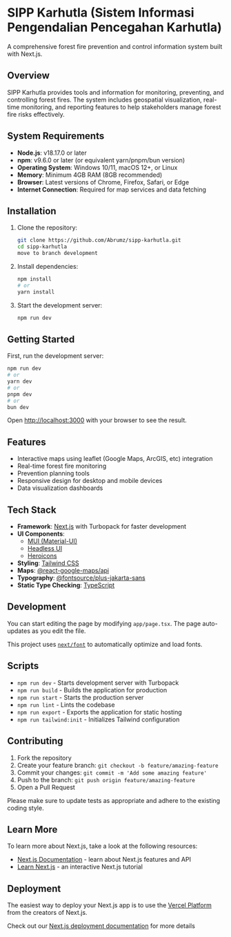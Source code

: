 # SIPP Karhutla (Sistem Informasi Pengendalian Pencegahan Karhutla)

A comprehensive forest fire prevention and control information system built with Next.js.

## Overview

SIPP Karhutla provides tools and information for monitoring, preventing, and controlling forest fires. The system includes geospatial visualization, real-time monitoring, and reporting features to help stakeholders manage forest fire risks effectively.

## System Requirements

- **Node.js**: v18.17.0 or later
- **npm**: v9.6.0 or later (or equivalent yarn/pnpm/bun version)
- **Operating System**: Windows 10/11, macOS 12+, or Linux
- **Memory**: Minimum 4GB RAM (8GB recommended)
- **Browser**: Latest versions of Chrome, Firefox, Safari, or Edge
- **Internet Connection**: Required for map services and data fetching

## Installation

1. Clone the repository:

   ```bash
   git clone https://github.com/Abrumz/sipp-karhutla.git
   cd sipp-karhutla
   move to branch development
   ```
2. Install dependencies:

   ```bash
   npm install
   # or
   yarn install
   ```
3. Start the development server:

   ```bash
   npm run dev
   ```

## Getting Started

First, run the development server:

```bash
npm run dev
# or
yarn dev
# or
pnpm dev
# or
bun dev
```

Open [http://localhost:3000](http://localhost:3000) with your browser to see the result.

## Features

- Interactive maps using leaflet (Google Maps, ArcGIS, etc) integration
- Real-time forest fire monitoring
- Prevention planning tools
- Responsive design for desktop and mobile devices
- Data visualization dashboards

## Tech Stack

- **Framework**: [Next.js](https://nextjs.org/) with Turbopack for faster development
- **UI Components**:
  - [MUI (Material-UI)](https://mui.com/)
  - [Headless UI](https://headlessui.com/)
  - [Heroicons](https://heroicons.com/)
- **Styling**: [Tailwind CSS](https://tailwindcss.com/)
- **Maps**: [@react-google-maps/api](https://react-google-maps-api-docs.netlify.app/)
- **Typography**: [@fontsource/plus-jakarta-sans](https://fontsource.org/fonts/plus-jakarta-sans)
- **Static Type Checking**: [TypeScript](https://www.typescriptlang.org/)

## Development

You can start editing the page by modifying `app/page.tsx`. The page auto-updates as you edit the file.

This project uses [`next/font`](https://nextjs.org/docs/app/building-your-application/optimizing/fonts) to automatically optimize and load fonts.

## Scripts

- `npm run dev` - Starts development server with Turbopack
- `npm run build` - Builds the application for production
- `npm run start` - Starts the production server
- `npm run lint` - Lints the codebase
- `npm run export` - Exports the application for static hosting
- `npm run tailwind:init` - Initializes Tailwind configuration

## Contributing

1. Fork the repository
2. Create your feature branch: `git checkout -b feature/amazing-feature`
3. Commit your changes: `git commit -m 'Add some amazing feature'`
4. Push to the branch: `git push origin feature/amazing-feature`
5. Open a Pull Request

Please make sure to update tests as appropriate and adhere to the existing coding style.

## Learn More

To learn more about Next.js, take a look at the following resources:

- [Next.js Documentation](https://nextjs.org/docs) - learn about Next.js features and API
- [Learn Next.js](https://nextjs.org/learn) - an interactive Next.js tutorial

## Deployment

The easiest way to deploy your Next.js app is to use the [Vercel Platform](https://vercel.com/new?utm_medium=default-template&filter=next.js&utm_source=create-next-app&utm_campaign=create-next-app-readme) from the creators of Next.js.

Check out our [Next.js deployment documentation](https://nextjs.org/docs/app/building-your-application/deploying) for more details
